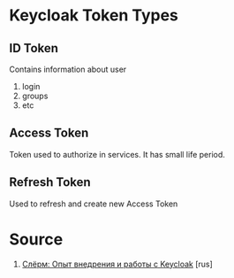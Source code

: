 # Keycloak Token Types

## ID Token
Contains information about user
1. login
2. groups
3. etc

## Access Token
Token used to authorize in services. It has small life period.

## Refresh Token
Used to refresh and create new Access Token

# Source
1. [Слёрм: Опыт внедрения и работы с Keycloak](https://www.youtube.com/watch?v=Llvnq-n43k0) [rus]